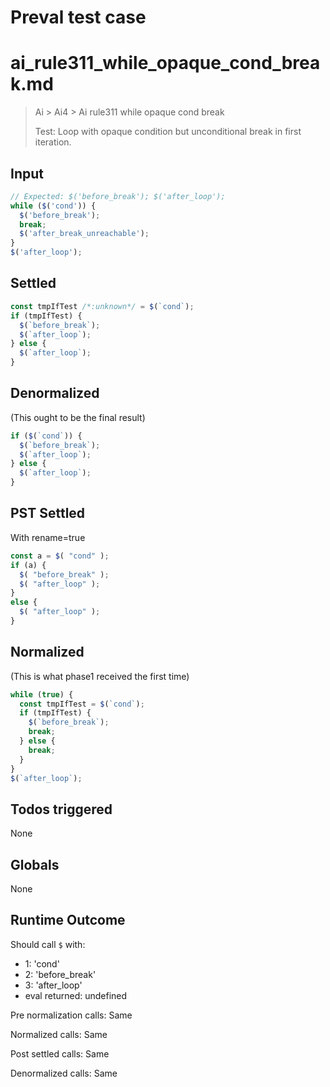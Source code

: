 # Preval test case

# ai_rule311_while_opaque_cond_break.md

> Ai > Ai4 > Ai rule311 while opaque cond break
>
> Test: Loop with opaque condition but unconditional break in first iteration.

## Input

`````js filename=intro
// Expected: $('before_break'); $('after_loop');
while ($('cond')) {
  $('before_break');
  break;
  $('after_break_unreachable');
}
$('after_loop');
`````


## Settled


`````js filename=intro
const tmpIfTest /*:unknown*/ = $(`cond`);
if (tmpIfTest) {
  $(`before_break`);
  $(`after_loop`);
} else {
  $(`after_loop`);
}
`````


## Denormalized
(This ought to be the final result)

`````js filename=intro
if ($(`cond`)) {
  $(`before_break`);
  $(`after_loop`);
} else {
  $(`after_loop`);
}
`````


## PST Settled
With rename=true

`````js filename=intro
const a = $( "cond" );
if (a) {
  $( "before_break" );
  $( "after_loop" );
}
else {
  $( "after_loop" );
}
`````


## Normalized
(This is what phase1 received the first time)

`````js filename=intro
while (true) {
  const tmpIfTest = $(`cond`);
  if (tmpIfTest) {
    $(`before_break`);
    break;
  } else {
    break;
  }
}
$(`after_loop`);
`````


## Todos triggered


None


## Globals


None


## Runtime Outcome


Should call `$` with:
 - 1: 'cond'
 - 2: 'before_break'
 - 3: 'after_loop'
 - eval returned: undefined

Pre normalization calls: Same

Normalized calls: Same

Post settled calls: Same

Denormalized calls: Same
